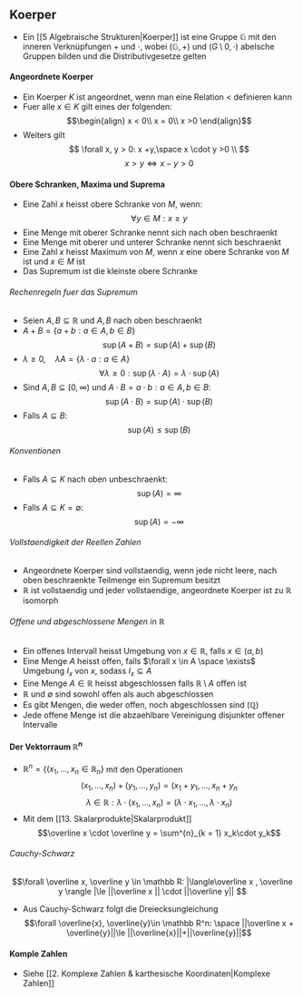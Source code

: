 ## Koerper
- Ein [[5 Algebraische Strukturen|Koerper]] ist eine Gruppe $\mathbb G$ mit den inneren Verknüpfungen $+$ und $\cdot$, wobei $(\mathbb G, +)$ und $(G\setminus 0, \cdot)$ abelsche Gruppen bilden und die Distributivgesetze gelten
#### Angeordnete Koerper
- Ein Koerper $K$ ist angeordnet, wenn man eine Relation $<$ definieren kann 
- Fuer alle $x \in K$ gilt eines der folgenden:
$$\begin{align}
x < 0\\
x = 0\\
x >0
\end{align}$$
- Weiters gilt
$$
\forall x, y > 0: x +y,\space  x \cdot y >0 \\
$$
$$x > y \iff x-y >0$$

#### Obere Schranken, Maxima und Suprema

- Eine Zahl $x$ heisst obere Schranke von $M$, wenn:
$$\forall y \in M: x \ge y$$
- Eine Menge mit oberer Schranke nennt sich nach oben beschraenkt
- Eine Menge mit oberer und unterer Schranke nennt sich beschraenkt
- Eine Zahl $x$ heisst Maximum von $M$, wenn $x$ eine obere Schranke von $M$ ist und $x \in M$ ist
- Das Supremum ist die kleinste obere Schranke
###### Rechenregeln fuer das Supremum
- Seien $A, B \subseteq \mathbb R$ und $A, B$ nach oben beschraenkt
- $A + B = \{ a + b: a \in A, b \in B\}$
$$\sup(A  + B) = \sup (A) + \sup(B)$$
- $\lambda \ge 0, \quad \lambda A = \{ \lambda \cdot a: a \in A\}$
$$\forall \lambda \ge 0: \sup (\lambda \cdot A) = \lambda \cdot \sup (A) $$
- Sind $A, B \subseteq [0,\infty)$ und $A \cdot B = {a \cdot b: a \in A, b \in B}:$ 
$$\sup(A \cdot B) = \sup(A) \cdot \sup(B)$$
- Falls $A \subseteq B:$
$$\sup(A) \le \sup(B)$$
###### Konventionen 

- Falls $A \subseteq K$ nach oben unbeschraenkt: 
$$\sup(A) = \infty$$
- Falls $A \subseteq K= \emptyset$:
$$\sup(A) = -\infty$$
###### Vollstaendigkeit der Reellen Zahlen
- Angeordnete Koerper sind vollstaendig, wenn jede nicht leere, nach oben beschraenkte Teilmenge ein Supremum besitzt
- $\mathbb R$ ist vollstaendig und jeder vollstaendige, angeordnete Koerper ist zu $\mathbb R$ isomorph
###### Offene und abgeschlossene Mengen in $\mathbb R$
- Ein offenes Intervall heisst Umgebung von $x \in \mathbb R$, falls $x \in (a, b)$
- Eine Menge $A$ heisst offen, falls $\forall x \in A \space \exists$ Umgebung $I_x$ von $x$, sodass $I_x \subseteq A$ 
- Eine Menge $A \in \mathbb R$ heisst abgeschlossen falls $\mathbb R \setminus A$ offen ist
- $\mathbb R$ und $\emptyset$ sind sowohl offen als auch abgeschlossen
- Es gibt Mengen, die weder offen, noch abgeschlossen sind ($\mathbb Q$)
- Jede offene Menge ist die abzaehlbare Vereinigung disjunkter offener Intervalle
#### Der Vektorraum $\mathbb R^n$
- $\mathbb R^n = \{(x_1, ..., x_n \in \mathbb R_n\}$  mit den Operationen
$$(x_1, ..., x_n) + (y_1,...,y_n) = (x_1 + y_1, ..., x_n + y_n$$
$$\lambda \in \mathbb R: \lambda \cdot (x_1, ..., x_n) = (\lambda \cdot x_1, ..., \lambda \cdot x_n)$$
- Mit dem [[13. Skalarprodukte|Skalarprodukt]]
$$\overline x \cdot \overline y = \sum^{n}_{k = 1} x_k\cdot y_k$$
###### Cauchy-Schwarz
$$\forall \overline x, \overline y \in \mathbb R: |\langle\overline x , \overline y \rangle |\le ||\overline x || \cdot ||\overline y|| $$
- Aus  Cauchy-Schwarz folgt die Dreiecksungleichung
$$\forall \overline{x}, \overline{y}\in \mathbb R^n: \space ||\overline x + \overline{y}||\le ||\overline{x}||+||\overline{y}||$$

#### Komple Zahlen
- Siehe [[2. Komplexe Zahlen & karthesische Koordinaten|Komplexe Zahlen]]
